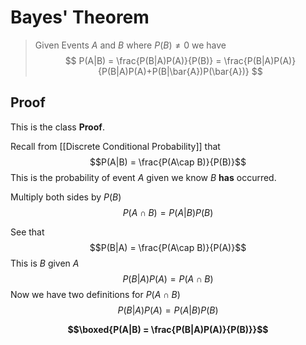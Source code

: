 # Bayes' Theorem
> Given Events $A$ and $B$ where $P(B) \neq 0$ we have
> $$
> P(A|B) = \frac{P(B|A)P(A)}{P(B)}
> = \frac{P(B|A)P(A)}{P(B|A)P(A)+P(B|\bar{A})P(\bar{A})}
> $$
## Proof
This is the class **Proof**.

Recall from [[Discrete Conditional Probability]] that 
$$P(A|B) = \frac{P(A\cap B)}{P(B)}$$
This is the probability of event $A$ given we know $B$ **has** occurred. 

Multiply both sides by $P(B)$
$${P(A\cap B)} = P(A|B)P(B)$$

See that $$P(B|A) = \frac{P(A\cap B)}{P(A)}$$
This is $B$ given $A$
$$P(B|A)P(A) = P(A\cap B)$$
Now we have two definitions for $P(A \cap B)$
$$P(B|A)P(A) = P(A|B)P(B)$$

**$$\boxed{P(A|B) = \frac{P(B|A)P(A)}{P(B)}}$$**
